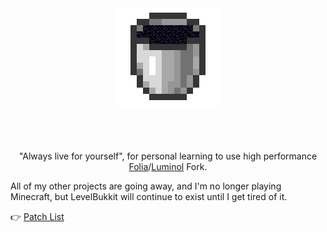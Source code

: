 <div align=center>
    <img src="public/LevelBukkit.png" alt="">
    <br /><br />
    <img src="https://img.shields.io/github/commit-activity/w/LevelTranic/LevelBukkit?style=flat-square" alt="">
    <img src="https://img.shields.io/github/downloads/LevelTranic/LevelBukkit/total?style=flat-square" alt="">
    <a href="https://github.com/LevelTranic/LevelBukkit/releases"><img src="https://img.shields.io/github/release-date/LevelTranic/LevelBukkit?style=flat-square" alt=""></a>
    <a href="https://github.com/LevelTranic/LevelBukkit/releases"><img src="https://img.shields.io/github/v/release/LevelTranic/LevelBukkit?style=flat-square" alt=""></a>
    <br /><br />
    <p>"Always live for yourself", for personal learning to use high performance <a href="https://github.com/PaperMC/Folia">Folia</a>/<a href="https://github.com/LuminolMC/Luminol/blob/ver/1.20.6/README_EN.md">Luminol</a> Fork.</p>
</div>


All of my other projects are going away, and I'm no longer playing Minecraft, but LevelBukkit will continue to exist until I get tired of it.

👉 [Patch List](PATCH-LIST.md)


